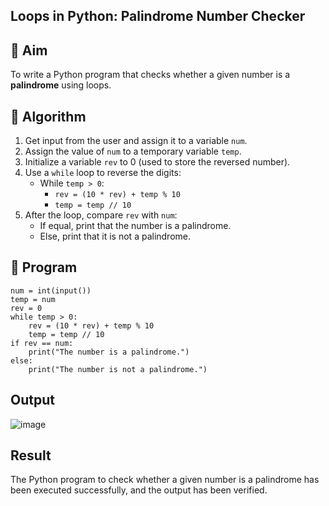 ## Loops in Python: Palindrome Number Checker

## 🎯 Aim
To write a Python program that checks whether a given number is a **palindrome** using loops.

## 🧠 Algorithm
1. Get input from the user and assign it to a variable `num`.
2. Assign the value of `num` to a temporary variable `temp`.
3. Initialize a variable `rev` to 0 (used to store the reversed number).
4. Use a `while` loop to reverse the digits:
   - While `temp > 0`:
     - `rev = (10 * rev) + temp % 10`
     - `temp = temp // 10`
5. After the loop, compare `rev` with `num`:
   - If equal, print that the number is a palindrome.
   - Else, print that it is not a palindrome.

## 🧾 Program
```
num = int(input())
temp = num
rev = 0
while temp > 0:
    rev = (10 * rev) + temp % 10
    temp = temp // 10
if rev == num:
    print("The number is a palindrome.")
else:
    print("The number is not a palindrome.")
```

## Output
![image](https://github.com/user-attachments/assets/0ef9f964-f22e-4687-b850-6dbb6a0c84df)


## Result
The Python program to check whether a given number is a palindrome has been executed successfully, and the output has been verified.

